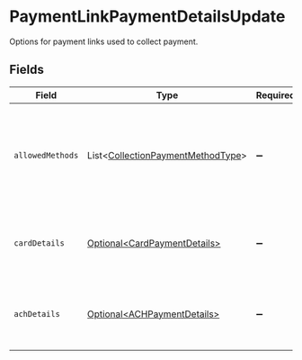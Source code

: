 # PaymentLinkPaymentDetailsUpdate

Options for payment links used to collect payment.


## Fields

| Field                                                                                        | Type                                                                                         | Required                                                                                     | Description                                                                                  |
| -------------------------------------------------------------------------------------------- | -------------------------------------------------------------------------------------------- | -------------------------------------------------------------------------------------------- | -------------------------------------------------------------------------------------------- |
| `allowedMethods`                                                                             | List\<[CollectionPaymentMethodType](../../models/components/CollectionPaymentMethodType.md)> | :heavy_minus_sign:                                                                           | A list of payment methods that should be supported for this payment link.                    |
| `cardDetails`                                                                                | [Optional\<CardPaymentDetails>](../../models/components/CardPaymentDetails.md)               | :heavy_minus_sign:                                                                           | Options for payment links used to collect a card payment.                                    |
| `achDetails`                                                                                 | [Optional\<ACHPaymentDetails>](../../models/components/ACHPaymentDetails.md)                 | :heavy_minus_sign:                                                                           | Options for payment links used to collect an ACH payment.                                    |